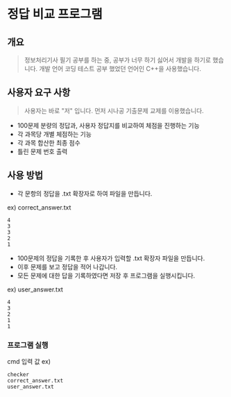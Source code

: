 # 정답 비교 프로그램

## 개요
> 정보처리기사 필기 공부를 하는 중, 공부가 너무 하기 싫어서 개발을 하기로 했습니다. 개발 언어 코딩 테스트 공부 했었던 언어인 C++을 사용했습니다.


## 사용자 요구 사항
> 사용자는 바로 "저" 입니다. 먼저 시나공 기출문제 교제를 이용했습니다.
- 100문제 분량의 정답과, 사용자 정답지를 비교하여 체점을 진행하는 기능
- 각 과목당 개별 체점하는 기능
- 각 과목 합산한 최종 점수
- 틀린 문제 번호 출력

## 사용 방법
- 각 문항의 정답을 .txt 확장자로 하여 파일을 만듭니다.

ex) correct_answer.txt
```
4
3
3
2
1
```

- 100문제의 정답을 기록한 후 사용자가 입력할 .txt 확장자 파일을 만듭니다.
- 이후 문제를 보고 정답을 적어 나갑니다.
- 모든 문제에 대한 답을 기록하였다면 저장 후 프로그램을 실행시킵니다.

ex) user_answer.txt
```
4
3
2
1
1
```

### 프로그램 실행

cmd 입력 값 ex)
```
checker
correct_answer.txt
user_answer.txt
```


